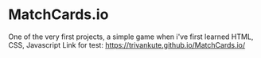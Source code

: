 # MatchCards.io
One of the very first projects, a simple game when i've first learned HTML, CSS, Javascript
Link for test: https://trivankute.github.io/MatchCards.io/
